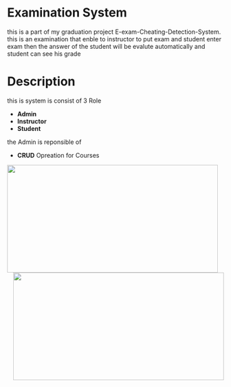 # Examination System 
this is a part of my graduation project E-exam-Cheating-Detection-System.
this is an examination that enble to instructor to put exam and student enter exam then the answer of the student will be evalute automatically and student can see his grade 

# Description
this is system is consist of 3 Role
* **Admin**
* **Instructor**
* **Student**

the Admin is reponsible of 
*  **CRUD** Opreation for Courses
<p align="center">
  <img align="left" width="490" height="250" src="https://github.com/MostafaMagdy55/Examination-System/blob/main/images/Cousres.PNG"> 
  <img align="right" width="490" height="250" src="https://github.com/MostafaMagdy55/Examination-System/blob/main/images/addCourse.PNG"> 
  </p>



